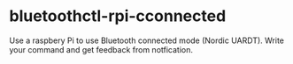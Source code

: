 # bluetoothctl-rpi-cconnected
Use a raspbery Pi to use Bluetooth connected mode (Nordic UARDT). Write your command and get feedback from notfication.
